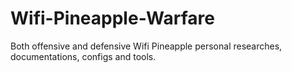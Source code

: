 # Wifi-Pineapple-Warfare
Both offensive and defensive Wifi Pineapple personal researches, documentations, configs and tools.
